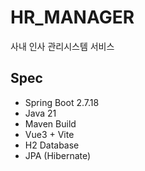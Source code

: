 # HR_MANAGER
사내 인사 관리시스템 서비스

## Spec
- Spring Boot 2.7.18
- Java 21
- Maven Build
- Vue3 + Vite
- H2 Database
- JPA (Hibernate)
